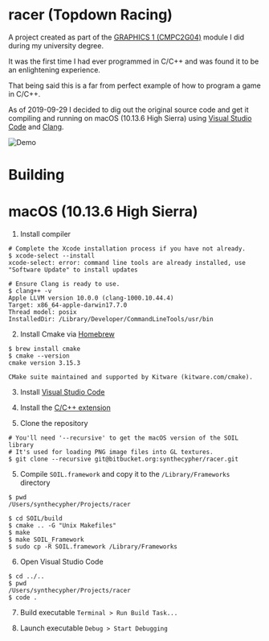 # racer (Topdown Racing)
A project created as part of the [GRAPHICS 1 (CMPC2G04)](https://www2.uea.ac.uk/study/undergraduate/degree/detail/bsc-computing-science) module I did during my university degree.

It was the first time I had ever programmed in C/C++ and was found it to be an enlightening experience.

That being said this is a far from perfect example of how to program a game in C/C++.

As of 2019-09-29 I decided to dig out the original source code and get it compiling and running on macOS (10.13.6 High Sierra) using [Visual Studio Code](https://code.visualstudio.com/) and [Clang](https://clang.llvm.org/).

![Demo](https://github.com/synthecypher/racer/blob/master/demo.gif?raw=true)

# Building

# macOS (10.13.6 High Sierra)

1. Install compiler

```shell
# Complete the Xcode installation process if you have not already.
$ xcode-select --install
xcode-select: error: command line tools are already installed, use "Software Update" to install updates

# Ensure Clang is ready to use.
$ clang++ -v
Apple LLVM version 10.0.0 (clang-1000.10.44.4)
Target: x86_64-apple-darwin17.7.0
Thread model: posix
InstalledDir: /Library/Developer/CommandLineTools/usr/bin
```

2. Install Cmake via [Homebrew](https://brew.sh/)

```
$ brew install cmake
$ cmake --version
cmake version 3.15.3

CMake suite maintained and supported by Kitware (kitware.com/cmake).
```

3. Install [Visual Studio Code](https://code.visualstudio.com/)

4. Install the [C/C++ extension](https://marketplace.visualstudio.com/items?itemName=ms-vscode.cpptools)

4. Clone the repository

```shell
# You'll need '--recursive' to get the macOS version of the SOIL library
# It's used for loading PNG image files into GL textures.
$ git clone --recursive git@bitbucket.org:synthecypher/racer.git
```

5. Compile `SOIL.framework` and copy it to the `/Library/Frameworks` directory

```shell
$ pwd
/Users/synthecypher/Projects/racer

$ cd SOIL/build
$ cmake .. -G "Unix Makefiles"
$ make
$ make SOIL_Framework
$ sudo cp -R SOIL.framework /Library/Frameworks
```

6. Open Visual Studio Code

```shell
$ cd ../..
$ pwd
/Users/synthecypher/Projects/racer
$ code .
```

7. Build executable `Terminal > Run Build Task...`

8. Launch executable `Debug > Start Debugging`
